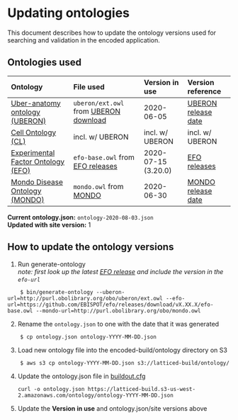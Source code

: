 Updating ontologies
=========================

This document describes how to update the ontology versions used for searching and validation in the encoded application.

Ontologies used
---------------- 

| Ontology |  File used | Version in use | Version reference |
|:--|:--|:--|:--|
| [Uber-anatomy ontology (UBERON)] | `uberon/ext.owl` from [UBERON download] | 2020-06-05 | [UBERON release date] |
| [Cell Ontology (CL)] | incl. w/ UBERON | incl. w/ UBERON | incl. w/ UBERON |
| [Experimental Factor Ontology (EFO)] | `efo-base.owl` from [EFO releases] | 2020-07-15 (3.20.0) | [EFO releases] |
| [Mondo Disease Ontology (MONDO)] | `mondo.owl` from [MONDO] | 2020-06-30 | [MONDO release date] |

**Current ontology.json:** `ontology-2020-08-03.json`  
**Updated with site version:** 1

How to update the ontology versions
---------------- 

1. Run generate-ontology  
*note: first look up the latest [EFO release] and include the version in the `efo-url`*
```
	$ bin/generate-ontology --uberon-url=http://purl.obolibrary.org/obo/uberon/ext.owl --efo-url=https://github.com/EBISPOT/efo/releases/download/vX.XX.X/efo-base.owl --mondo-url=http://purl.obolibrary.org/obo/mondo.owl
```

2. Rename the `ontology.json` to one with the date that it was generated
```
	$ cp ontology.json ontology-YYYY-MM-DD.json
```
3. Load new ontology file into the encoded-build/ontology directory on S3
```
	$ aws s3 cp ontology-YYYY-MM-DD.json s3://latticed-build/ontology/
```
4.  Update the ontology.json file in [buildout.cfg]

	`curl -o ontology.json https://latticed-build.s3-us-west-2.amazonaws.com/ontology/ontology-YYYY-MM-DD.json`

5.  Update the **Version in use** and ontology.json/site versions above


[Uber-anatomy ontology (UBERON)]: http://uberon.org/
[UBERON download]: http://uberon.github.io/downloads.html
[UBERON release date]: http://svn.code.sf.net/p/obo/svn/uberon/releases/
[Cell Ontology (CL)]: https://github.com/obophenotype/cell-ontology
[Experimental Factor Ontology (EFO)]: http://www.ebi.ac.uk/efo
[EFO releases]: https://github.com/EBISPOT/efo/releases
[EFO release]: https://github.com/EBISPOT/efo/releases
[Mondo Disease Ontology (MONDO)]: http://obofoundry.org/ontology/mondo.html
[MONDO]: http://obofoundry.org/ontology/mondo.html
[MONDO release date]: https://github.com/monarch-initiative/mondo/releases
[buildout.cfg]: ../../../buildout.cfg
